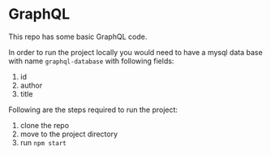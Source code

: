 # GraphQL
This repo has some basic GraphQL code. 

In order to run the project locally you would need to have a mysql data base with name `graphql-database` with following fields:
 1. id
 2. author 
 3. title
 
Following are the steps required to run the project:
  1. clone the repo
  2. move to the project directory
  3. run `npm start`
